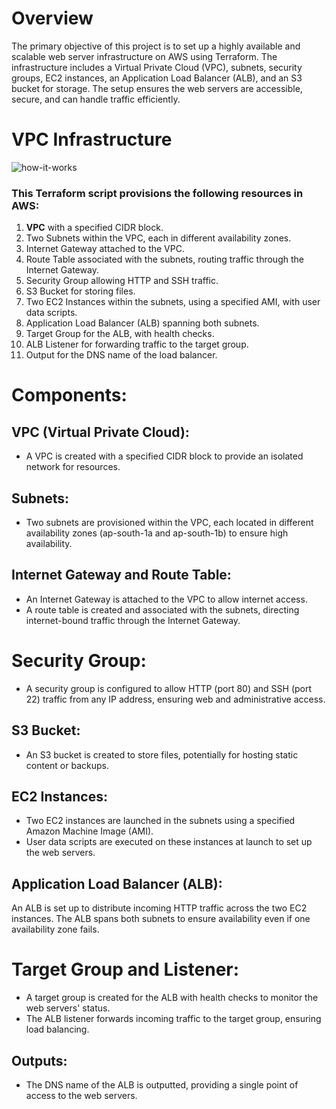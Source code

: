 # Overview

The primary objective of this project is to set up a highly available and scalable web server infrastructure on AWS using Terraform. The infrastructure includes a Virtual Private Cloud (VPC), subnets, security groups, EC2 instances, an Application Load Balancer (ALB), and an S3 bucket for storage. The setup ensures the web servers are accessible, secure, and can handle traffic efficiently.


# VPC Infrastructure

![how-it-works](https://github.com/user-attachments/assets/59602158-0baf-4ccb-a401-3342ab73ddaa)


### This Terraform script provisions the following resources in AWS:

1. **VPC** with a specified CIDR block.
2. Two Subnets within the VPC, each in different availability zones.
3. Internet Gateway attached to the VPC.
4. Route Table associated with the subnets, routing traffic through the Internet Gateway.
5. Security Group allowing HTTP and SSH traffic.
6. S3 Bucket for storing files.
7. Two EC2 Instances within the subnets, using a specified AMI, with user data scripts.
8. Application Load Balancer (ALB) spanning both subnets.
9. Target Group for the ALB, with health checks.
10. ALB Listener for forwarding traffic to the target group.
11. Output for the DNS name of the load balancer.

# Components:

## VPC (Virtual Private Cloud):

* A VPC is created with a specified CIDR block to provide an isolated network for resources.

## Subnets:

* Two subnets are provisioned within the VPC, each located in different availability zones (ap-south-1a and ap-south-1b) to ensure high availability.

## Internet Gateway and Route Table:

* An Internet Gateway is attached to the VPC to allow internet access.
* A route table is created and associated with the subnets, directing internet-bound traffic through the Internet Gateway.

# Security Group:

* A security group is configured to allow HTTP (port 80) and SSH (port 22) traffic from any IP address, ensuring web and administrative access.

## S3 Bucket:

* An S3 bucket is created to store files, potentially for hosting static content or backups.

## EC2 Instances:

* Two EC2 instances are launched in the subnets using a specified Amazon Machine Image (AMI).
* User data scripts are executed on these instances at launch to set up the web servers.

## Application Load Balancer (ALB):

An ALB is set up to distribute incoming HTTP traffic across the two EC2 instances.
The ALB spans both subnets to ensure availability even if one availability zone fails.

# Target Group and Listener:

* A target group is created for the ALB with health checks to monitor the web servers' status.
* The ALB listener forwards incoming traffic to the target group, ensuring load balancing.

## Outputs:

* The DNS name of the ALB is outputted, providing a single point of access to the web servers.
